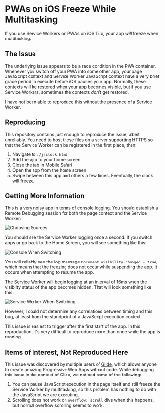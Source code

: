PWAs on iOS Freeze While Multitasking
=====================================

If you use Service Workers on PWAs on iOS 13.x, your app _will_ freeze when multitasking.

The Issue
---------

The underlying issue appears to be a race condition in the PWA container. Whenever
you switch off your PWA into some other app, your page JavaScript context and Service
Worker JavaScript context have a very brief grace period to execute before iOS pauses
your app. Normally, these contexts will be restored when your app becomes visible,
but if you use Service Workers, sometimes the contexts _don't_ get restored.

I have not been able to reproduce this without the presence of a Service Worker.

Reproducing
-----------

This repository contains just enough to reproduce the issue, albeit unreliably.
You need to host these files on a server supporting HTTPS so that the Service Worker
can be registered in the first place, then:

1. Navigate to `./jsclock.html`
2. Add the app to your home screen
3. Close the tab in Mobile Safari
4. Open the app from the home screen
5. Swipe between this app and others a few times. Eventually, the clock will freeze.

Getting More Information
------------------------

This is a very noisy app in terms of console logging. You should establish a Remote Debugging
session for both the page context and the Service Worker:

![Choosing Sources](https://user-images.githubusercontent.com/9657980/79153853-67918800-7d83-11ea-84af-fcae0778bdea.png)

You should see the Service Worker logging once a second. If you switch apps or go back to the
Home Screen, you will see something like this:

![Console When Switching](https://user-images.githubusercontent.com/9657980/79153912-809a3900-7d83-11ea-87c4-79fb3d0e40f8.png)

You will reliably see the log message `Document visibility changed - true`, which means that 
the freezing does not occur while suspending the app. It occurs when attempting to resume the app.

The Service Worker will begin logging at an interval of 16ms when the visibilty status of the
app becomes hidden. That will look something like this:

![Service Worker When Switching](https://user-images.githubusercontent.com/9657980/79153940-927bdc00-7d83-11ea-99eb-5392e0120713.png)

However, I could not determine any correlations between timing and this bug, at least from the
standpoint of a JavaScript execution context.

This issue is easiest to trigger after the first start of the app. In this reproduction, it's
very difficult to reproduce more than once while the app is running.

Items of Interest, Not Reproduced Here
--------------------------------------

This issue was discovered by multiple users of [Glide](https://www.glideapps.com), which
allows anyone to create amazing Progressive Web Apps without code. While debugging this
issue in the context of Glide, we noticed some of the following:

1. You can pause JavaScript execution in the page itself and still freeze the Service Worker
   by multitasking, so this problem has nothing to do with the JavaScript we are executing.
2. Scrolling does not work on `overflow: scroll` divs when this happens, but normal overflow
   scrolling seems to work.

